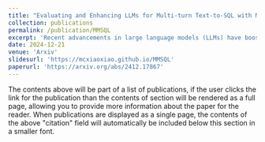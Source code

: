 ```yaml
---
title: "Evaluating and Enhancing LLMs for Multi-turn Text-to-SQL with Multiple Question Types"
collection: publications
permalink: /publication/MMSQL
excerpt: 'Recent advancements in large language models (LLMs) have boosted text-to-SQL systems, but many miss the mark on handling real-world conversations. This can lead to issues with tricky questions that SQL alone can't solve. To tackle this, we created MMSQL, a test suite that checks how well LLMs handle different question types and multi-turn chats. We tested popular LLMs and found what affects their performance. Plus, we developed a multi-agent system to better identify question types and choose the right strategies. Our experiments show this enhances model’s ability to navigate the complexities of conversational dynamics.'
date: 2024-12-21
venue: 'Arxiv'
slidesurl: 'https://mcxiaoxiao.github.io/MMSQL'
paperurl: 'https://arxiv.org/abs/2412.17867'
---
```


The contents above will be part of a list of publications, if the user clicks the link for the publication than the contents of section will be rendered as a full page, allowing you to provide more information about the paper for the reader. When publications are displayed as a single page, the contents of the above "citation" field will automatically be included below this section in a smaller font.